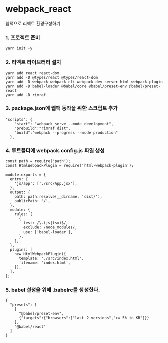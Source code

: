 # webpack_react

웹팩으로 리액트 환경구성하기

### 1. 프로젝트 준비

```
yarn init -y
```

### 2. 리액트 라이브러리 설치

```
yarn add react react-dom
yarn add -D @types/react @types/react-dom
yarn add -D webpack webpack-cli webpack-dev-server html-webpack-plugin
yarn add -D babel-loader @babel/core @babel/preset-env @babel/preset-react
yarn add -D rimraf
```

### 3. package.json에 웹팩 동작을 위한 스크립트 추가

```
"scripts": {
    "start": "webpack serve --mode development",
    "prebuild":"rimraf dist",
    "build":"webpack --progress --mode production"
  },
```

### 4. 루트폴더에 webpack.config.js 파일 생성

```
const path = require('path');
const HtmlWebpackPlugin = require('html-webpack-plugin');

module.exports = {
  entry: {
    'js/app': ['./src/App.jsx'],
  },
  output: {
    path: path.resolve(__dirname, 'dist/'),
    publicPath: '/',
  },
  module: {
    rules: [
      {
        test: /\.(js|tsx)$/,
        exclude: /node_modules/,
        use: ['babel-loader'],
      },
    ],
  },
  plugins: [
    new HtmlWebpackPlugin({
      template: './src/index.html',
      filename: 'index.html',
    }),
  ],
};
```

### 5. babel 설정을 위해 .babelrc를 생성한다.

```
{
  "presets": [
    [
      "@babel/preset-env",
      {"targets":{"browsers":["last 2 versions",">= 5% in KR"]}}
    ],
    "@babel/react"
  ]
}
```
